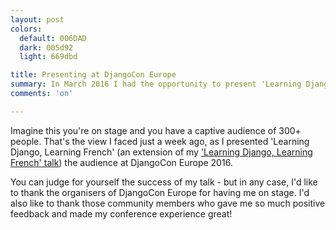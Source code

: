 ```yaml
---
layout: post
colors:
  default: 006DAD
  dark: 005d92
  light: 669dbd

title: Presenting at DjangoCon Europe
summary: In March 2016 I had the opportunity to present 'Learning Django, Learning French' at DjangoCon Europe in Budapest, Hungary.
comments: 'on'

---
```


Imagine this you're on stage and you have a captive audience of 300+ people.  That's the view I faced just a week ago, as I presented 'Learning Django, Learning French' (an extension of my ['Learning Django, Learning French' talk](http://whoisnicoleharris.com/2015/12/14/my-talk-at-pycon-fr.html)) the audience at DjangoCon Europe 2016.

You can judge for yourself the success of my talk - but in any case, I'd like to thank the organisers of DjangoCon Europe for having me on stage. I'd also like to thank those community members who gave me so much positive feedback and made my conference experience great!
